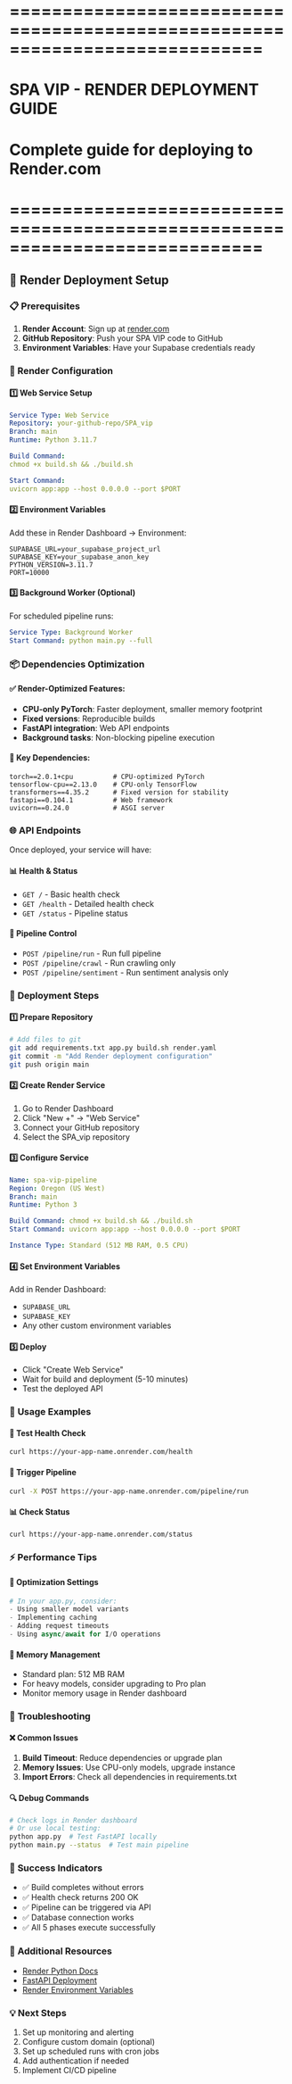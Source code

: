 # ============================================================================
# SPA VIP - RENDER DEPLOYMENT GUIDE
# Complete guide for deploying to Render.com
# ============================================================================

## 🚀 Render Deployment Setup

### 📋 Prerequisites
1. **Render Account**: Sign up at [render.com](https://render.com)
2. **GitHub Repository**: Push your SPA VIP code to GitHub
3. **Environment Variables**: Have your Supabase credentials ready

### 🔧 Render Configuration

#### 1️⃣ **Web Service Setup**
```yaml
Service Type: Web Service
Repository: your-github-repo/SPA_vip
Branch: main
Runtime: Python 3.11.7

Build Command: 
chmod +x build.sh && ./build.sh

Start Command:
uvicorn app:app --host 0.0.0.0 --port $PORT
```

#### 2️⃣ **Environment Variables**
Add these in Render Dashboard → Environment:
```env
SUPABASE_URL=your_supabase_project_url
SUPABASE_KEY=your_supabase_anon_key
PYTHON_VERSION=3.11.7
PORT=10000
```

#### 3️⃣ **Background Worker (Optional)**
For scheduled pipeline runs:
```yaml
Service Type: Background Worker
Start Command: python main.py --full
```

### 📦 **Dependencies Optimization**

#### ✅ **Render-Optimized Features:**
- **CPU-only PyTorch**: Faster deployment, smaller memory footprint
- **Fixed versions**: Reproducible builds
- **FastAPI integration**: Web API endpoints
- **Background tasks**: Non-blocking pipeline execution

#### 🎯 **Key Dependencies:**
```
torch==2.0.1+cpu          # CPU-optimized PyTorch
tensorflow-cpu==2.13.0    # CPU-only TensorFlow
transformers==4.35.2      # Fixed version for stability
fastapi==0.104.1          # Web framework
uvicorn==0.24.0           # ASGI server
```

### 🌐 **API Endpoints**

Once deployed, your service will have:

#### 📊 **Health & Status**
- `GET /` - Basic health check
- `GET /health` - Detailed health check
- `GET /status` - Pipeline status

#### 🚀 **Pipeline Control**
- `POST /pipeline/run` - Run full pipeline
- `POST /pipeline/crawl` - Run crawling only
- `POST /pipeline/sentiment` - Run sentiment analysis only

### 🔄 **Deployment Steps**

#### 1️⃣ **Prepare Repository**
```bash
# Add files to git
git add requirements.txt app.py build.sh render.yaml
git commit -m "Add Render deployment configuration"
git push origin main
```

#### 2️⃣ **Create Render Service**
1. Go to Render Dashboard
2. Click "New +" → "Web Service"
3. Connect your GitHub repository
4. Select the SPA_vip repository

#### 3️⃣ **Configure Service**
```yaml
Name: spa-vip-pipeline
Region: Oregon (US West)
Branch: main
Runtime: Python 3

Build Command: chmod +x build.sh && ./build.sh
Start Command: uvicorn app:app --host 0.0.0.0 --port $PORT

Instance Type: Standard (512 MB RAM, 0.5 CPU)
```

#### 4️⃣ **Set Environment Variables**
Add in Render Dashboard:
- `SUPABASE_URL`
- `SUPABASE_KEY`
- Any other custom environment variables

#### 5️⃣ **Deploy**
- Click "Create Web Service"
- Wait for build and deployment (5-10 minutes)
- Test the deployed API

### 🎯 **Usage Examples**

#### 📱 **Test Health Check**
```bash
curl https://your-app-name.onrender.com/health
```

#### 🚀 **Trigger Pipeline**
```bash
curl -X POST https://your-app-name.onrender.com/pipeline/run
```

#### 📊 **Check Status**
```bash
curl https://your-app-name.onrender.com/status
```

### ⚡ **Performance Tips**

#### 🔧 **Optimization Settings**
```python
# In your app.py, consider:
- Using smaller model variants
- Implementing caching
- Adding request timeouts
- Using async/await for I/O operations
```

#### 💾 **Memory Management**
- Standard plan: 512 MB RAM
- For heavy models, consider upgrading to Pro plan
- Monitor memory usage in Render dashboard

### 🚨 **Troubleshooting**

#### ❌ **Common Issues**
1. **Build Timeout**: Reduce dependencies or upgrade plan
2. **Memory Issues**: Use CPU-only models, upgrade instance
3. **Import Errors**: Check all dependencies in requirements.txt

#### 🔍 **Debug Commands**
```bash
# Check logs in Render dashboard
# Or use local testing:
python app.py  # Test FastAPI locally
python main.py --status  # Test main pipeline
```

### 🎉 **Success Indicators**
- ✅ Build completes without errors
- ✅ Health check returns 200 OK
- ✅ Pipeline can be triggered via API
- ✅ Database connection works
- ✅ All 5 phases execute successfully

### 🔗 **Additional Resources**
- [Render Python Docs](https://render.com/docs/python)
- [FastAPI Deployment](https://fastapi.tiangolo.com/deployment/)
- [Render Environment Variables](https://render.com/docs/environment-variables)

### 💡 **Next Steps**
1. Set up monitoring and alerting
2. Configure custom domain (optional)
3. Set up scheduled runs with cron jobs
4. Add authentication if needed
5. Implement CI/CD pipeline
